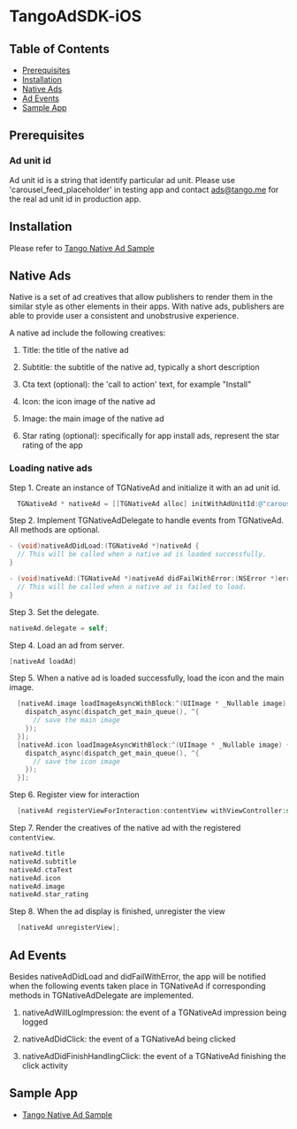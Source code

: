 # TangoAdSDK-iOS

## Table of Contents
* [Prerequisites](##Prerequisites)
* [Installation](#Installation)
* [Native Ads](#Native-Ads)
* [Ad Events](#Ad-Events)
* [Sample App](#Sample-App)

## Prerequisites

### Ad unit id 

Ad unit id is a string that identify particular ad unit. Please use 'carousel_feed_placeholder' in testing app and contact [ads@tango.me](ads@tango.me) for the real ad unit id in production app. 

## Installation

Please refer to [Tango Native Ad Sample](https://github.com/TangoSDK/TangoAdSDK-iOS/tree/master/TangoNativeAdSample) 

## Native Ads

Native is a set of ad creatives that allow publishers to render them in the similar style as other elements in their apps. With native ads, publishers are able to provide user a consistent and unobstrusive experience. 

A native ad include the following creatives:

1. Title: the title of the native ad

2. Subtitle: the subtitle of the native ad, typically a short description

3. Cta text (optional): the 'call to action' text, for example "Install"

4. Icon: the icon image of the native ad 

5. Image: the main image of the native ad

6. Star rating (optional): specifically for app install ads, represent the star rating of the app 


### Loading native ads

Step 1. Create an instance of TGNativeAd and initialize it with an ad unit id. 
```objectivec
  TGNativeAd * nativeAd = [[TGNativeAd alloc] initWithAdUnitId:@"carousel_feed_placeholder"];
```

Step 2. Implement TGNativeAdDelegate to handle events from TGNativeAd. All methods are optional. 
```objectivec
- (void)nativeAdDidLoad:(TGNativeAd *)nativeAd {
  // This will be called when a native ad is loaded successfully. 
}

- (void)nativeAd:(TGNativeAd *)nativeAd didFailWithError:(NSError *)error {
  // This will be called when a native ad is failed to load. 
}

```

Step 3. Set the delegate. 
```objectivec
nativeAd.delegate = self; 
```

Step 4. Load an ad from server. 
```objectivec
[nativeAd loadAd]
```

Step 5. When a native ad is loaded successfully, load the icon and the main image. 
```objectivec
  [nativeAd.image loadImageAsyncWithBlock:^(UIImage * _Nullable image) {
    dispatch_async(dispatch_get_main_queue(), ^{
      // save the main image 
    });
  }];
  [nativeAd.icon loadImageAsyncWithBlock:^(UIImage * _Nullable image) {
    dispatch_async(dispatch_get_main_queue(), ^{
      // save the icon image
    });
  }];
```

Step 6. Register view for interaction
```objectivec
  [nativeAd registerViewForInteraction:contentView withViewController:self];
```

Step 7. Render the creatives of the native ad with the registered `contentView`. 
```objectivec
nativeAd.title
nativeAd.subtitle
nativeAd.ctaText
nativeAd.icon
nativeAd.image
nativeAd.star_rating
```

Step 8. When the ad display is finished, unregister the view 
```objectivec
  [nativeAd unregisterView];
```

## Ad Events

Besides nativeAdDidLoad and didFailWithError, the app will be notified when the following events taken place in TGNativeAd if corresponding methods in TGNativeAdDelegate are implemented.

1. nativeAdWillLogImpression: the event of a TGNativeAd impression being logged

2. nativeAdDidClick: the event of a TGNativeAd being clicked

3. nativeAdDidFinishHandlingClick: the event of a TGNativeAd finishing the click activity


## Sample App

* [Tango Native Ad Sample](https://github.com/TangoSDK/TangoAdSDK-iOS/tree/master/TangoNativeAdSample)

